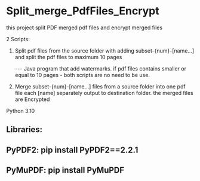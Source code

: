 # Split_merge_PdfFiles_Encrypt
this project split PDF merged pdf files and encrypt merged files

2 Scripts:

1. Split pdf files from the source folder with adding subset-{num}-[name...]
   and split the pdf files to maximum 10 pages
   
   --- Java program that add watermarks. if pdf files contains smaller or equal to 10 pages - both scripts are no need to be use.
   
2. Merge subset-{num}-[name...] files from a source folder into one pdf file each [name] separately
   output to destination folder. the merged files are Encrypted 

Python 3.10

Libraries:
-
PyPDF2: pip install PyPDF2==2.2.1
-
PyMuPDF: pip install PyMuPDF
-
